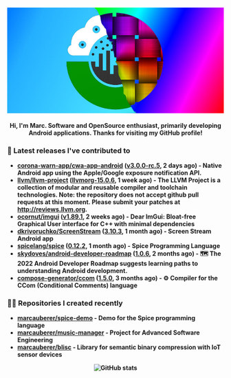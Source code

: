 <p align="center">
	<img src="https://raw.githubusercontent.com/marcauberer/marcauberer/master/images/frontpage-image.jpg">
	<br><br>
	<b>Hi, I'm Marc. Software and OpenSource enthusiast, primarily developing Android applications. Thanks for visiting my GitHub profile!
</p>

### 🚀 Latest releases I've contributed to


- [corona-warn-app/cwa-app-android](https://github.com/corona-warn-app/cwa-app-android) ([v3.0.0-rc.5](https://github.com/corona-warn-app/cwa-app-android/releases/tag/v3.0.0-rc.5), 2 days ago) - Native Android app using the Apple/Google exposure notification API.
- [llvm/llvm-project](https://github.com/llvm/llvm-project) ([llvmorg-15.0.6](https://github.com/llvm/llvm-project/releases/tag/llvmorg-15.0.6), 1 week ago) - The LLVM Project is a collection of modular and reusable compiler and toolchain technologies. Note: the repository does not accept github pull requests at this moment. Please submit your patches at http://reviews.llvm.org.
- [ocornut/imgui](https://github.com/ocornut/imgui) ([v1.89.1](https://github.com/ocornut/imgui/releases/tag/v1.89.1), 2 weeks ago) - Dear ImGui: Bloat-free Graphical User interface for C&#43;&#43; with minimal dependencies
- [dkrivoruchko/ScreenStream](https://github.com/dkrivoruchko/ScreenStream) ([3.10.3](https://github.com/dkrivoruchko/ScreenStream/releases/tag/3.10.3), 1 month ago) - Screen Stream Android app
- [spicelang/spice](https://github.com/spicelang/spice) ([0.12.2](https://github.com/spicelang/spice/releases/tag/0.12.2), 1 month ago) - Spice Programming Language
- [skydoves/android-developer-roadmap](https://github.com/skydoves/android-developer-roadmap) ([1.0.6](https://github.com/skydoves/android-developer-roadmap/releases/tag/1.0.6), 2 months ago) - 🗺 The 2022 Android Developer Roadmap suggests learning paths to understanding Android development.
- [compose-generator/ccom](https://github.com/compose-generator/ccom) ([1.5.0](https://github.com/compose-generator/ccom/releases/tag/1.5.0), 3 months ago) - ⚙️ Compiler for the CCom (Conditional Comments) language

### 👨‍💻 Repositories I created recently
- [marcauberer/spice-demo](https://github.com/marcauberer/spice-demo) - Demo for the Spice programming language
- [marcauberer/music-manager](https://github.com/marcauberer/music-manager) - Project for Advanced Software Engineering
- [marcauberer/blisc](https://github.com/marcauberer/blisc) - Library for semantic binary compression with IoT sensor devices

<p align="center">
	<img src="https://github-readme-stats.vercel.app/api?username=marcauberer&show_icons=true&theme=dark" alt="GitHub stats">
</p>
